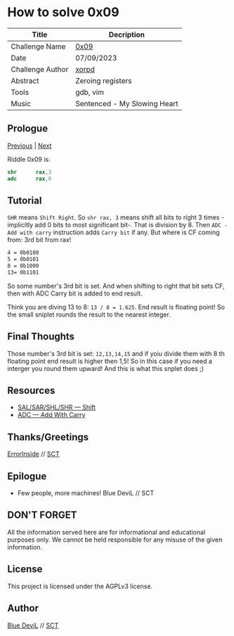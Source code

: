 # How to solve 0x09

| Title                     | Decription                                       |
|---------------------------|--------------------------------------------------|
| Challenge Name            | [0x09][challenge]                                |
| Date                      | 07/09/2023                                       |
| Challenge Author          | [xorpd][web-xorpd]                               |
| Abstract                  | Zeroing registers                                |
| Tools                     | gdb, vim                                         |
| Music                     | Sentenced - My Slowing Heart                     |

## Prologue

[Previous][prev] | [Next][next]

Riddle 0x09 is:

```nasm
shr      rax,3
adc      rax,0
```

## Tutorial

`SHR` means `Shift Right`. So `shr rax, 3` means shift all bits to right 3 times
-implicitly add 0 bits to most significant bit-. That is division by 8. Then
`ADC - Add with carry` instruction adds `Carry bit` if any. But where is CF
coming from: 3rd bit from rax!

```txt
4 = 0b0100
5 = 0b0101
8 = 0b1000
13= 0b1101
```

So some number's 3rd bit is set. And when shifting to right that bit sets CF,
then with ADC Carry bit is added to end result.

Think you are diving 13 to 8: `13 / 8 = 1.625`. End result is floating point!
So the small sniplet rounds the result to the nearest integer.

## Final Thoughts

Those number's 3rd bit is set: `12,13,14,15` and if yoiu divide them with 8
th floating point end result is higher then 1,5! So in this case if you need a
interger you round them upward! And this is what this snplet does ;)

## Resources

* [SAL/SAR/SHL/SHR — Shift][web-intel-shift]
* [ADC — Add With Carry][web-intel-adc]

## Thanks/Greetings

[ErrorInside][web-ei] // [SCT][web-sct]

## Epilogue

* Few people, more machines! Blue DeviL // SCT

## DON'T FORGET

All the information served here are for informational and educational purposes
only. We cannot be held responsible for any misuse of the given information.

## License

This project is licensed under the AGPLv3 license.

## Author

[Blue DeviL][web-bd] // [SCT][web-sct]

[web-bd]:  https://gitlab.com/bluedevil
[web-ei]:  https://gitlab.com/error.inside
[web-xorpd]: https://github.com/xorpd
[web-sct]: http://www.sctzine.com
[challenge]: https://www.xorpd.net/pages/xchg_rax/snip_00.html
[prev]: ../0x0x/README.md
[next]: ../0x0y/README.md
[web-intel-shift]: https://www.felixcloutier.com/x86/sal:sar:shl:shr
[web-intel-adc]: https://www.felixcloutier.com/x86/adc
